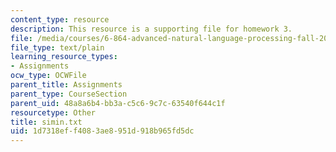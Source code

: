 ```yaml
---
content_type: resource
description: This resource is a supporting file for homework 3.
file: /media/courses/6-864-advanced-natural-language-processing-fall-2005/1d7318eff4083ae8951d918b965fd5dc_simin.txt
file_type: text/plain
learning_resource_types:
- Assignments
ocw_type: OCWFile
parent_title: Assignments
parent_type: CourseSection
parent_uid: 48a8a6b4-bb3a-c5c6-9c7c-63540f644c1f
resourcetype: Other
title: simin.txt
uid: 1d7318ef-f408-3ae8-951d-918b965fd5dc
---
```

